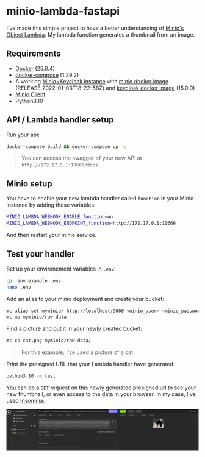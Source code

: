 # minio-lambda-fastapi

I've made this simple project to have a better understanding of [Minio's Object Lambda](https://min.io/docs/minio/linux/developers/transforms-with-object-lambda.html). My lambda function generates a thumbnail from an image.

## Requirements

- [Docker](https://www.docker.com/) (25.0.4)
- [docker-compose](https://docs.docker.com/compose/) (1.29.2)
- A working [Minio+Keycloak instance](https://github.com/cht42/minio-keycloak) with [minio docker image](https://quay.io/repository/minio/minio?tab=tags&tag=latest) (RELEASE.2022-01-03T18-22-58Z) and [keycloak docker image](https://quay.io/repository/keycloak/keycloak) (15.0.0)
- [Minio Client](https://github.com/minio/mc)
- Python3.10

## API / Lambda handler setup

Run your api:

```bash
docker-compose build && docker-compose up -d
```

> You can access the swagger of your new API at `http://172.17.0.1:10666/docs`

## Minio setup

You have to enable your new lambda handler called `function` in your Minio instance by adding these variables:

```bash
MINIO_LAMBDA_WEBHOOK_ENABLE_function=on 
MINIO_LAMBDA_WEBHOOK_ENDPOINT_function=http://172.17.0.1:10666
```

And then restart your minio service.

## Test your handler

Set up your environement variables in `.env`: 

```bash
cp .env.example .env
nano .env
```

Add an alias to your minio deployment and create your bucket:

```bash
mc alias set myminio/ http://localhost:9000 <minio_user> <minio_password>
mc mb myminio/raw-data
```

Find a picture and put it in your newly created bucket:

```bash
mc cp cat.png myminio/raw-data/
```
> For this example, I've used a picture of a cat

Print the presigned URL that your Lambda handler have generated:

```bash
python3.10 -m test
```

You can do a `GET` request on this newly generated presigned url to see your new thumbnail, or even access to the data in your browser. In my case, I've used [Insomnia](https://docs.insomnia.rest/insomnia/install):

![insomnia screenshot](https://github.com/cassandeer/minio-lambda-fastapi/blob/main/example/insomnia_example.png?raw=true)
